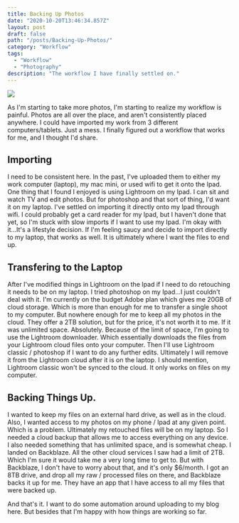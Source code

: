 ```yaml
---
title: Backing Up Photos
date: "2020-10-20T13:46:34.857Z"
layout: post
draft: false
path: "/posts/Backing-Up-Photos/"
category: "Workflow"
tags:
  - "Workflow"
  - "Photography"
description: "The workflow I have finally settled on."
---
```


![](./moss.jpg)

As I'm starting to take more photos, I'm starting to realize my workflow is painful.   Photos are all over the place, and aren't consistently placed anywhere.  I could have imported my work from 3 different computers/tablets.  Just a mess.  I finally figured out a workflow that works for me, and I thought I'd share.

## Importing

I need to be consistent here. In the past, I've uploaded them to either my work computer (laptop), my mac mini, or used wifi to get it onto the Ipad. One thing that I found I enjoyed is using Lightroom on my Ipad.  I can sit and watch TV and edit photos.  But for photoshop and that sort of thing, I'd want it on my laptop.  I've settled on importing it directly onto my Ipad through wifi.  I could probably get a card reader for my Ipad, but I haven't done that yet, so I'm stuck with slow imports if I want to use my Ipad.  I'm okay with it...It's a lifestyle decision.  If I'm feeling saucy and decide to import directly to my laptop, that works as well.  It is ultimately where I want the files to end up.

## Transfering to the Laptop

After I've modified things in Lightroom on the Ipad if I need to do retouching it needs to be on my laptop.  I tried photoshop on my Ipad...I just couldn't deal with it.  I'm currently on the budget Adobe plan which gives me 20GB of cloud storage.  Which is more than enough for me to transfer a single shoot to my computer.  But nowhere enough for me to keep all my photos in the cloud.  They offer a 2TB solution, but for the price, it's not worth it to me.  If it was unlimited space.  Absolutely.  Because of the limit of space, I'm going to use the Lightroom downloader.  Which essentially downloads the files from your Lightroom cloud files onto your computer.  Then I'll use Lightroom classic / photoshop if I want to do any further edits.  Ultimately I will remove it from the Lightroom cloud after it is on the laptop.  I should mention, Lightroom classic won't be synced to the cloud.  It only works on files on my computer.

## Backing Things Up.

I wanted to keep my files on an external hard drive, as well as in the cloud.  Also, I wanted access to my photos on my phone / Ipad at any given point.  Which is a problem.  Ultimately my retouched files will be on my laptop.  So I needed a cloud backup that allows me to access everything on any device.  I also needed something that has unlimited space, and is somewhat cheap.  I landed on Backblaze.  All the other cloud services I saw had a limit of 2TB.  Which I'm sure it would take me a very long time to get to.  But with Backblaze, I don't have to worry about that, and it's only $6/month.  I got an 8TB drive, and drop all my raw / processed files on there, and Backblaze backs it up for me.  They have an app that I have access to all my files that were backed up.

And that's it.  I want to do some automation around uploading to my blog here.  But besides that I'm happy with how things are working so far.


